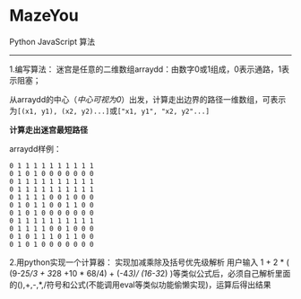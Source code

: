 ﻿# MazeYou

Python JavaScript 算法

---

1.编写算法：
迷宫是任意的二维数组arraydd：由数字0或1组成，0表示通路，1表示阻塞；

从arraydd的中心（*中心可视为0*）出发，计算走出边界的路径一维数组，可表示为`[(x1, y1), (x2, y2)...]`或`["x1, y1", "x2, y2"...]`

**计算走出迷宫最短路径**

arraydd样例：
```
0 1 1 1 1 1 1 1 1 1 1
0 1 0 1 0 0 0 0 0 0 0
0 1 1 1 1 1 1 1 1 1 1
0 1 1 1 1 1 1 1 1 1 1
0 1 1 1 1 0 0 1 0 0 0
0 1 0 1 1 0 0 1 1 0 0
0 1 0 1 0 0 0 0 0 0 0
0 1 1 1 1 1 1 1 1 1 1
0 1 1 1 1 0 0 1 0 0 0
0 1 0 1 1 1 0 1 1 0 0
0 1 0 1 0 0 0 0 0 0 0
```

2.用python实现一个计算器： 
    实现加减乘除及括号优先级解析 用户输入 1 + 2 * ( (9-2*5/3 + 3*28 +10 * 68/4) + (-4*3)/ (16-3*2) )等类似公式后，必须自己解析里面的(),+,-,*,/符号和公式(不能调用eval等类似功能偷懒实现)，运算后得出结果

